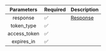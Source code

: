 |  Parameters  | Required           | Description             |
|:------------:|--------------------|-------------------------|
|   response   | :white_check_mark: | [Response](Response.md) |
|  token_type  | :white_check_mark: |                         |
| access_token | :white_check_mark: |                         |
|  expires_in  | :white_check_mark: |                         |